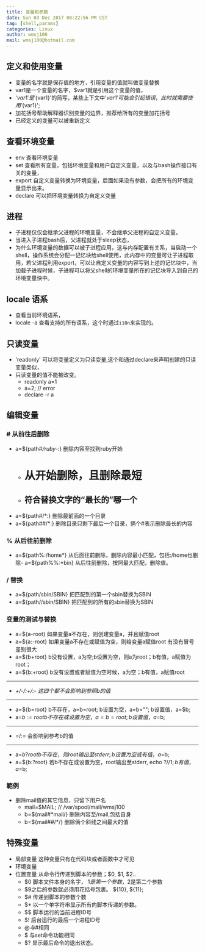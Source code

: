 ```yaml
---
title: 变量和参数
date: Sun 03 Dec 2017 08:22:56 PM CST
tag: [shell,params]
categories: Linux
author: wmsj100
mail: wmsj100@hotmail.com
---
```


## 定义和使用变量
- 变量的名字就是保存值的地方，引用变量的值就叫做变量替换
- var1是一个变量的名字，$var1就是引用这个变量的值，
- '$var1'是'${var1}'的简写，某些上下文中'$var1'可能会引起错误，此时就需要使用'${var1}';
- 加花括号帮助解释器识别变量的边界，推荐给所有的变量加花括号
- 已经定义的变量可以被重新定义

## 查看环境变量
- env 查看环境变量
- set 查看所有变量，包括环境变量和用户自定义变量，以及与bash操作接口有关的变量，
- export 自定义变量转换为环境变量，后面如果没有参数，会把所有的环境变量显示出来。
- declare 可以把环境变量转换为自定义变量

## 进程
- 子进程仅仅会继承父进程的环境变量，不会继承父进程的自定义变量。
- 当进入子进程bash后，父进程就处于sleep状态，
- 为什么环境变量的数据可以被子进程应用，这与内存配置有关系，当启动一个shell，操作系统会分配一记忆块给shell使用，此内存中的变量可让子进程取用，若父进程利用export，可以让自定义变量的内容写到上述的记忆块中，当加载子进程时候，子进程可以将父shell的环境变量所在的记忆块导入到自己的环境变量快中。

## locale 语系
- 查看当前环境语系，
- locale -a 查看支持的所有语系，这个时通过`i18n`来实现的。


## 只读变量
- 'readonly' 可以将变量定义为只读变量,这个和通过declare来声明创建的只读变量类似，
- 只读变量的值不能被改变。
	- readonly a=1
	- a=2; // error
    - declare -r a

## 编辑变量

### # 从前往后删除
- a=${path#*/ruby-*:}  删除内容至找到ruby开始
    - # 从开始删除，且删除最短
    - ## 符合替换文字的“最长的”哪一个
- a=${path#/*:} 删除最前面的一个目录
- a=${path##/*:} 删除目录只剩下最后一个目录，俩个#表示删除最长的内容

### % 从后往前删除
- a=${path%:/home*} 从后面往前删除，删除内容最小匹配，包括:/home也删除- a=${path%%:*bin} 从后往前删除，按照最大匹配，删除值。

### / 替换
- a=${path/sbin/SBIN}  把匹配到的第一个sbin替换为SBIN
- a=${path//sbin/SBIN} 把匹配到的所有的sbin替换为SBIN

### 变量的测试与替换
- a=${a-root} 如果变量a不存在，则创建变量a，并且赋值root
- a=${a:-root} 如果变量a不存在或赋值为空，则给变量a赋值root  有没有冒号差别很大
- a=${b+root} b没有设置，a为空;b设置为空，则a为root；b有值，a赋值为root；
- a=${b:+root} b没有设置或者赋值为空时候，a为空；b有值，a赋值root
---
- *+/-/:+/:- 这四个都不会影响到参照b的值*
---
- a=${b=root} b不存在，a=b=root; b设置为空，a=b=""; b设置值，a=$b;
- a=${b:=root} b不存在或设置为空，a=b=root; b设置值，a=$b;
---
- =/:= 会影响到参考b的值
---
- a=${b?root} b不存在，则root输出至stderr; b设置为空或有值，a=$b;
- a=${b:?root} 若b不存在或设置为空，root输出至stderr, echo $? // 1; b有值，a=$b;

### 範例
- 删除mail值的其它信息，只留下用户名
    - mail=$MAIL; // /var/spool/mail/wmsj100 
    - b=${mail#*mail/} 删除内容至/mail,包括自身
    - b=${mail##/*/} 删除俩个斜线之间最大的值

## 特殊变量
- 局部变量 这种变量只有在代码块或者函数中才可见
- 环境变量
- 位置变量 从命令行传递到脚本的参数；$0, $1, $2..
	- $0 脚本文件本身的名字， $1是第一个参数，$2是第二个参数
	- $9之后的参数就必须用花括号包裹。 ${10}, ${11};
	- $# 传递到脚本的参数个数
	- $* 以一个单字符串显示所有向脚本传递的参数。
	- $$ 脚本运行的当前进程ID号
	- $! 后台运行的最后一个进程ID号
	- $@ 与$#相同
	- $ 与set命令功能相同
	- $? 显示最后命令的退出状态。
